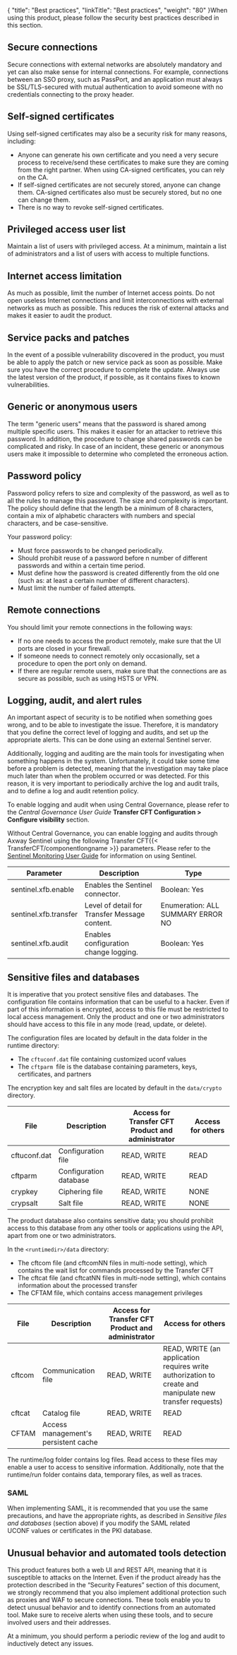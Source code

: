 {
    "title": "Best practices",
    "linkTitle": "Best practices",
    "weight": "80"
}When using this product, please follow the security best practices described in this section.

## Secure connections

Secure connections with external networks are absolutely mandatory and yet can also make sense for internal connections. For example, connections between an SSO proxy, such as PassPort, and an application must always be SSL/TLS-secured with mutual authentication to avoid someone with no credentials connecting to the proxy header.

## Self-signed certificates

Using self-signed certificates may also be a security risk for many reasons, including:

- Anyone can generate his own certificate and you need a very secure process to receive/send these certificates to make sure they are coming from the right partner. When using CA-signed certificates, you can rely on the CA.
- If self-signed certificates are not securely stored, anyone can change them. CA-signed certificates also must be securely stored, but no one can change them.
- There is no way to revoke self-signed certificates.

## Privileged access user list

Maintain a list of users with privileged access. At a minimum, maintain a list of administrators and a list of users with access to multiple functions.

## Internet access limitation

As much as possible, limit the number of Internet access points. Do not open useless Internet connections and limit interconnections with external networks as much as possible. This reduces the risk of external attacks and makes it easier to audit the product.

## Service packs and patches

In the event of a possible vulnerability discovered in the product, you must be able to apply the patch or new service pack as soon as possible. Make sure you have the correct procedure to complete the update. Always use the latest version of the product, if possible, as it contains fixes to known vulnerabilities.

## Generic or anonymous users

The term "generic users" means that the password is shared among multiple specific users. This makes it easier for an attacker to retrieve this password. In addition, the procedure to change shared passwords can be complicated and risky. In case of an incident, these generic or anonymous users make it impossible to determine who completed the erroneous action.

## Password policy

Password policy refers to size and complexity of the password, as well as to all the rules to manage this password. The size and complexity is important. The policy should define that the length be a minimum of 8 characters, contain a mix of alphabetic characters with numbers and special characters, and be case-sensitive.

Your password policy:

- Must force passwords to be changed periodically.
- Should prohibit reuse of a password before n number of different passwords and within a certain time period.
- Must define how the password is created differently from the old one (such as: at least a certain number of different characters).
- Must limit the number of failed attempts.

## Remote connections

You should limit your remote connections in the following ways:

- If no one needs to access the product remotely, make sure that the UI ports are closed in your firewall.
- If someone needs to connect remotely only occasionally, set a procedure to open the port only on demand.
- If there are regular remote users, make sure that the connections are as secure as possible, such as using HSTS or VPN.

## Logging, audit, and alert rules

An important aspect of security is to be notified when something goes wrong, and to be able to investigate the issue. Therefore, it is mandatory that you define the correct level of logging and audits, and set up the appropriate alerts. This can be done using an external Sentinel server.

Additionally, logging and auditing are the main tools for investigating when something happens in the system. Unfortunately, it could take some time before a problem is detected, meaning that the investigation may take place much later than when the problem occurred or was detected. For this reason, it is very important to periodically archive the log and audit trails, and to define a log and audit retention policy.

To enable logging and audit when using Central Governance, please refer to the *Central Governance User Guide* ****Transfer CFT Configuration &gt; Configure visibility**** section.

Without Central Governance, you can enable logging and audits through Axway Sentinel using the following Transfer CFT{{< TransferCFT/componentlongname  >}} parameters. Please refer to the [Sentinel Monitoring User Guide](https://docs.axway.com/bundle/Sentinel_420_Monitoring_allOS_en_webhelp/page/Content/monitoring_web_interface/using_interface/AxwayStartPage_Monitoring.htm) for information on using Sentinel.


| Parameter | Description | Type |
| --- | --- | --- |
| sentinel.xfb.enable | Enables the Sentinel connector. | Boolean: Yes | No |
| sentinel.xfb.transfer | Level of detail for Transfer Message content. | Enumeration: ALL SUMMARY ERROR NO |
| sentinel.xfb.audit  | Enables configuration change logging.  | Boolean: Yes | No  |


## Sensitive files and databases

It is imperative that you protect sensitive files and databases. The configuration file contains information that can be useful to a hacker. Even if part of this information is encrypted, access to this file must be restricted to local access management. Only the product and one or two administrators should have access to this file in any mode (read, update, or delete).

The configuration files are located by default in the data folder in the runtime directory:

- The `cftuconf.dat` file containing customized uconf values
- The `cftparm `file is the database containing parameters, keys, certificates, and partners

The encryption key and salt files are located by default in the `data/crypto` directory.


| File | Description | Access for Transfer CFT<br/> Product and administrator | Access for others |
| --- | --- | --- | --- |
| cftuconf.dat | Configuration file | READ, WRITE | READ |
| cftparm | Configuration database | READ, WRITE | READ |
| crypkey  | Ciphering file  | READ, WRITE  | NONE  |
| crypsalt  | Salt file  | READ, WRITE  | NONE  |


The product database also contains sensitive data; you should prohibit access to this database from any other tools or applications using the API, apart from one or two administrators.

In the `<runtimedir>/data` directory:

- The cftcom file (and cftcomNN files in multi-node setting), which contains the wait list for commands processed by the Transfer CFT
- The cftcat file (and cftcatNN files in multi-node setting), which contains information about the processed transfer
- The CFTAM file, which contains access management privileges


| File | Description | Access for Transfer CFT<br/> Product and administrator | Access for others |
| --- | --- | --- | --- |
| cftcom | Communication file | READ, WRITE | READ, WRITE (an application requires write authorization to create and manipulate new transfer requests) |
| cftcat | Catalog file | READ, WRITE | READ |
| CFTAM  | Access management's persistent cache  | READ, WRITE  | READ  |


The runtime/log folder contains log files. Read access to these files may enable a user to access to sensitive information. Additionally, note that the runtime/run folder contains data, temporary files, as well as traces.

### SAML 

When implementing SAML, it is recommended that you use the same precautions, and have the appropriate rights, as described in *Sensitive files and databases* (section above) if you modify the SAML related UCONF values or certificates in the PKI database.

## Unusual behavior and automated tools detection

This product features both a web UI and REST API, meaning that it is susceptible to attacks on the Internet. Even if the product already has the protection described in the “Security Features” section of this document, we strongly recommend that you also implement additional protection such as proxies and WAF to secure connections. These tools enable you to detect unusual behavior and to identify connections from an automated tool. Make sure to receive alerts when using these tools, and to secure involved users and their addresses.

At a minimum, you should perform a periodic review of the log and audit to inductively detect any issues.
